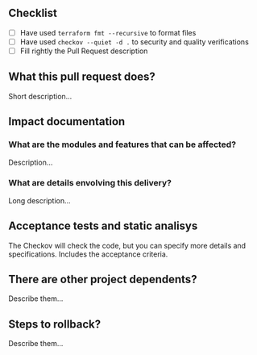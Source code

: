 ## Checklist

- [ ] Have used `terraform fmt --recursive` to format files
- [ ] Have used `checkov --quiet -d .` to security and quality verifications
- [ ] Fill rightly the Pull Request description

## What this pull request does?

Short description...

## Impact documentation

### What are the modules and features that can be affected?

Description...

### What are details envolving this delivery?

Long description...

## Acceptance tests and static analisys

The Checkov will check the code, but you can specify more details and specifications.
Includes the acceptance criteria.

## There are other project dependents?

Describe them...

## Steps to rollback?

Describe them...
